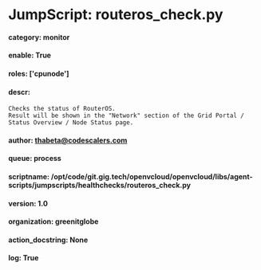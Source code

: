 
# JumpScript: routeros_check.py
        
#### category: monitor
#### enable: True
#### roles: ['cpunode']
#### descr: 
```
Checks the status of RouterOS.
Result will be shown in the "Network" section of the Grid Portal / Status Overview / Node Status page.

```
#### author: thabeta@codescalers.com
#### queue: process
#### scriptname: /opt/code/git.gig.tech/openvcloud/openvcloud/libs/agent-scripts/jumpscripts/healthchecks/routeros_check.py
#### version: 1.0
#### organization: greenitglobe
#### action_docstring: None
#### log: True